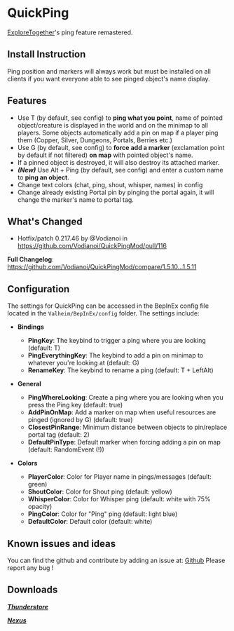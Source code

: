 # QuickPing
[ExploreTogether](https://valheim.thunderstore.io/package/Rolo/ExploreTogether/)'s ping feature remastered. 

## Install Instruction
Ping position and markers will always work but must be installed on all clients if you want everyone able to see pinged object's name display.

## Features
- Use T (by default, see config) to **ping what you point**, name of pointed object/creature is displayed in the world and on the minimap to all players.
  Some objects automatically add a pin on map if a player ping them (Copper, Silver, Dungeons, Portals, Berries etc.)
- Use G (by default, see config) to **force add a marker** (exclamation point by default if not filtered) **on map** with pointed object's name.
- If a pinned object is destroyed, it will also destroy its attached marker.
- ***(New)*** Use Alt + Ping (by default, see config) and enter a custom name to **ping an object**.
- Change text colors (chat, ping, shout, whisper, names) in config 
- Change already existing Portal pin by pinging the portal again, it will change the marker's name to portal tag.

## What's Changed
* Hotfix/patch 0.217.46 by @Vodianoi in https://github.com/Vodianoi/QuickPingMod/pull/116

**Full Changelog**: https://github.com/Vodianoi/QuickPingMod/compare/1.5.10...1.5.11

## Configuration
The settings for QuickPing can be accessed in the BepInEx config file located in the `Valheim/BepInEx/config` folder. The settings include:

- **Bindings**
  - **PingKey**: The keybind to trigger a ping where you are looking (default: T)
  - **PingEverythingKey**: The keybind to add a pin on minimap to whatever you're looking at (default: G)
  - **RenameKey**: The keybind to rename a ping (default: T + LeftAlt)

- **General**
  - **PingWhereLooking**: Create a ping where you are looking when you press the Ping key (default: true)
  - **AddPinOnMap**: Add a marker on map when useful resources are pinged (ignored by G) (default: true)
  - **ClosestPinRange**: Minimum distance between objects to pin/replace portal tag (default: 2)
  - **DefaultPinType**: Default marker when forcing adding a pin on map (default: RandomEvent (!))
  
- **Colors**
  - **PlayerColor**: Color for Player name in pings/messages (default: green)
  - **ShoutColor**: Color for Shout ping (default: yellow)
  - **WhisperColor**: Color for Whisper ping (default: white with 75% opacity)
  - **PingColor**: Color for "Ping" ping (default: light blue)
  - **DefaultColor**: Default color (default: white)
  


## Known issues and ideas 
You can find the github and contribute by adding an issue at: [Github](https://github.com/Vodianoi/QuickPingMod)
Please report any bug !

## Downloads
*___[Thunderstore](https://valheim.thunderstore.io/package/Atopy/QuickPing/)___*

*___[Nexus](https://www.nexusmods.com/valheim/mods/2033)___*
